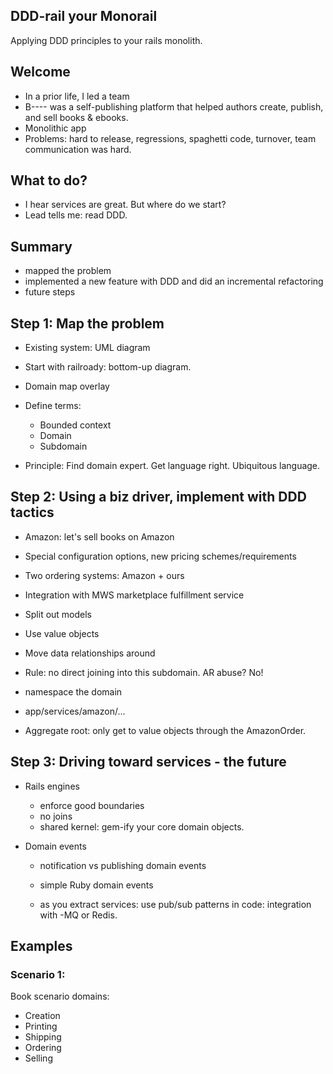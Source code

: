 DDD-rail your Monorail 
----------------------

Applying DDD principles to your rails monolith.

## Welcome

* In a prior life, I led a team
* B---- was a self-publishing platform that helped authors create,
  publish, and sell books & ebooks.
* Monolithic app
* Problems: hard to release, regressions, spaghetti code, turnover, team
  communication was hard.

## What to do?

* I hear services are great. But where do we start?
* Lead tells me: read DDD.

## Summary

* mapped the problem
* implemented a new feature with DDD and did an incremental refactoring
* future steps

## Step 1: Map the problem

* Existing system: UML diagram
* Start with railroady: bottom-up diagram.
* Domain map overlay

* Define terms:
  - Bounded context
  - Domain
  - Subdomain

* Principle: Find domain expert. Get language right. Ubiquitous
  language.

## Step 2: Using a biz driver, implement with DDD tactics

* Amazon: let's sell books on Amazon
* Special configuration options, new pricing schemes/requirements
* Two ordering systems: Amazon + ours
* Integration with MWS marketplace fulfillment service

* Split out models
* Use value objects
* Move data relationships around
* Rule: no direct joining into this subdomain. AR abuse? No!
* namespace the domain
* app/services/amazon/...
* Aggregate root: only get to value objects through the AmazonOrder.

## Step 3: Driving toward services - the future

* Rails engines
  - enforce good boundaries
  - no joins
  - shared kernel: gem-ify your core domain objects.

* Domain events
  - notification vs publishing domain events

  - simple Ruby domain events
  - as you extract services: use pub/sub patterns in code: integration with -MQ or Redis.

## Examples

### Scenario 1:

Book scenario domains:

- Creation
- Printing
- Shipping
- Ordering
- Selling

